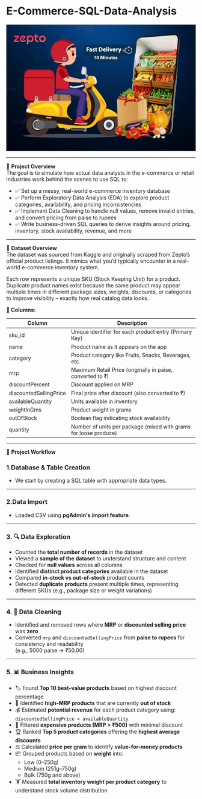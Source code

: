 # E-Commerce-SQL-Data-Analysis
![Banner](https://raw.githubusercontent.com/Prachibansal11/Zepto-SQL-Data-Analysis/a1de34c22ade16aaf7ea1d304ed9422990a2ff24/zepto-banner.jpg)

---
📌 **Project Overview**  
The goal is to simulate how actual data analysts in the e-commerce or retail industries work behind the scenes to use SQL to:

- ✅ Set up a messy, real-world e-commerce inventory database  
- ✅ Perform Exploratory Data Analysis (EDA) to explore product categories, availability, and pricing inconsistencies  
- ✅ Implement Data Cleaning to handle null values, remove invalid entries, and convert pricing from paise to rupees  
- ✅ Write business-driven SQL queries to derive insights around pricing, inventory, stock availability, revenue, and more  

---

📁 **Dataset Overview**  
The dataset was sourced from Kaggle and originally scraped from Zepto’s official product listings. It mimics what you’d typically encounter in a real-world e-commerce inventory system.

Each row represents a unique SKU (Stock Keeping Unit) for a product. Duplicate product names exist because the same product may appear multiple times in different package sizes, weights, discounts, or categories to improve visibility – exactly how real catalog data looks.

**🧾 Columns:**

| Column               | Description                                                 |
|----------------------|-------------------------------------------------------------|
| sku_id               | Unique identifier for each product entry (Primary Key)      |
| name                 | Product name as it appears on the app                        |
| category             | Product category like Fruits, Snacks, Beverages, etc.       |
| mrp                  | Maximum Retail Price (originally in paise, converted to ₹)  |
| discountPercent      | Discount applied on MRP                                      |
| discountedSellingPrice| Final price after discount (also converted to ₹)            |
| availableQuantity    | Units available in inventory                                 |
| weightInGms          | Product weight in grams                                      |
| outOfStock           | Boolean flag indicating stock availability                   |
| quantity             | Number of units per package (mixed with grams for loose produce) |

---

🔧 **Project Workflow**
### 1.Database & Table Creation  
- We start by creating a SQL table with appropriate data types.
---

### 2.Data Import
- Loaded CSV using **pgAdmin's import feature**.  
---

### 3. 🔍 Data Exploration  
- Counted the **total number of records** in the dataset  
- Viewed a **sample of the dataset** to understand structure and content  
- Checked for **null values** across all columns  
- Identified **distinct product categories** available in the dataset  
- Compared **in-stock vs out-of-stock** product counts  
- Detected **duplicate products** present multiple times, representing different SKUs (e.g., package size or weight variations)

---

### 4. 🧹 Data Cleaning  
- Identified and removed rows where **MRP** or **discounted selling price** was **zero**  
- Converted `mrp` and `discountedSellingPrice` from **paise to rupees** for consistency and readability  
  (e.g., 5000 paise → ₹50.00)

---

### 5. 📊 Business Insights  
- 🏷️ Found **Top 10 best-value products** based on highest discount percentage  
- 🚫 Identified **high-MRP products** that are currently **out of stock**  
- 💰 Estimated **potential revenue** for each product category using:  
  `discountedSellingPrice × availableQuantity`  
- 🧃 Filtered **expensive products (MRP > ₹500)** with minimal discount  
- 🏆 Ranked **Top 5 product categories** offering the **highest average discounts**  
- ⚖️ Calculated **price per gram** to identify **value-for-money products**  
- 📦 Grouped products based on **weight** into:  
  - Low (0–250g)  
  - Medium (251g–750g)  
  - Bulk (750g and above)  
- 🏋️ Measured **total inventory weight per product category** to understand stock volume distribution
